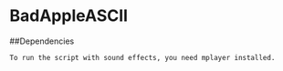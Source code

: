 # BadAppleASCII
##Dependencies

    To run the script with sound effects, you need mplayer installed.
